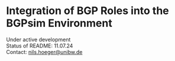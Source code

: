 # Integration of BGP Roles into the BGPsim Environment
Under active development\
Status of README: 11.07.24\
Contact: nils.hoeger@unibw.de 
